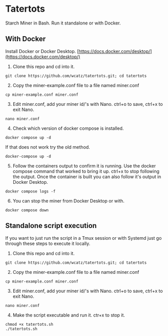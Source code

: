 # Tatertots
Starch Miner in Bash. Run it standalone or with Docker. 


## With Docker
Install Docker or Docker Desktop.
[https://docs.docker.com/desktop/](https://docs.docker.com/desktop/)

1. Clone this repo and cd into it.
```shell
git clone https://github.com/wcatz/tatertots.git; cd tatertots
```
2. Copy the miner-example.conf file to a file named miner.conf
```shell
cp miner-example.conf miner.conf
```
3. Edit miner.conf, add your miner id/'s with Nano. ctrl+o to save, ctrl+x to exit Nano.
```shell
nano miner.conf
```
4. Check which version of docker compose is installed. 
```shell
docker compose up -d
```
If that does not work try the old method.

```shell
docker-compose up -d
```
5. Follow the containers output to confirm it is running. Use the docker compose command that worked to bring it up. ctrl+x to stop following the output. Once the container is built you can also follow it's output in Docker Desktop.

```shell
docker compose logs -f
```
6. You can stop the miner from Docker Desktop or with.
```shell
docker compose down
```

## Standalone script execution

If you want to just run the script in a Tmux session or with Systemd just go through these steps to execute it locally.

1. Clone this repo and cd into it.
```shell
git clone https://github.com/wcatz/tatertots.git; cd tatertots
```
2. Copy the miner-example.conf file to a file named miner.conf
```shell
cp miner-example.conf miner.conf
```
3. Edit miner.conf, add your miner id/'s with Nano. ctrl+o to save, ctrl+x to exit Nano.
```shell
nano miner.conf
```
4. Make the script executable and run it. ctr+x to stop it.
```shell
chmod +x tatertots.sh
./tatertots.sh
```


